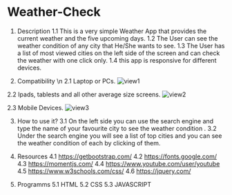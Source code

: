 # Weather-Check
1. Description
 1.1 This is a very simple Weather App that provides the current weather and the five upcoming days.
 1.2 The User can see the weather condition of any city that He/She wants to see.
 1.3 The User has a list of most viewed cities on the  left side of the screen and can check the weather with one click only.
 1.4 this app is responsive for different devices.

2. Compatibility \n
  2.1 Laptop or PCs.
  ![view1](https://user-images.githubusercontent.com/99248057/167991740-838f6aff-5760-4646-9832-36de37533093.png)
 
  2.2 Ipads, tablests and all other average size screens. 
   ![view2](https://user-images.githubusercontent.com/99248057/167991916-f262a0d4-7144-47d3-b4a9-be359a17843b.png)

  2.3 Mobile Devices.
  ![view3](https://user-images.githubusercontent.com/99248057/167991960-88a06b38-b1d7-4e8c-b6fa-74a267cb29b2.png)
  
3. How to use it?
 3.1 On the left side you can use the search engine and type the name of your favourite city to see the weather condition .
 3.2 Under the search engine you will see a list of top cities and you can see the weather condition of each by clicking of them.
 
4. Resources
 4.1 https://getbootstrap.com/
 4.2 https://fonts.google.com/
 4.3 https://momentjs.com/
 4.4 https://www.youtube.com/user/youtube
 4.5 https://www.w3schools.com/css/
 4.6 https://jquery.com/
 
5. Programms
 5.1 HTML
 5.2 CSS
 5.3 JAVASCRIPT
